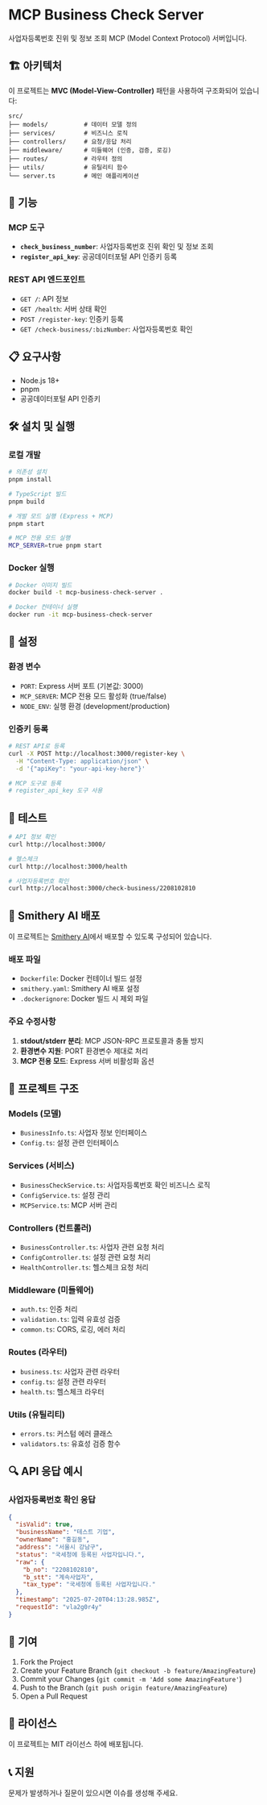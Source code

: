 # MCP Business Check Server

사업자등록번호 진위 및 정보 조회 MCP (Model Context Protocol) 서버입니다.

## 🏗️ 아키텍처

이 프로젝트는 **MVC (Model-View-Controller)** 패턴을 사용하여 구조화되어 있습니다:

```
src/
├── models/          # 데이터 모델 정의
├── services/        # 비즈니스 로직
├── controllers/     # 요청/응답 처리
├── middleware/      # 미들웨어 (인증, 검증, 로깅)
├── routes/          # 라우터 정의
├── utils/           # 유틸리티 함수
└── server.ts        # 메인 애플리케이션
```

## 🚀 기능

### MCP 도구

- **`check_business_number`**: 사업자등록번호 진위 확인 및 정보 조회
- **`register_api_key`**: 공공데이터포털 API 인증키 등록

### REST API 엔드포인트

- `GET /`: API 정보
- `GET /health`: 서버 상태 확인
- `POST /register-key`: 인증키 등록
- `GET /check-business/:bizNumber`: 사업자등록번호 확인

## 📋 요구사항

- Node.js 18+
- pnpm
- 공공데이터포털 API 인증키

## 🛠️ 설치 및 실행

### 로컬 개발

```bash
# 의존성 설치
pnpm install

# TypeScript 빌드
pnpm build

# 개발 모드 실행 (Express + MCP)
pnpm start

# MCP 전용 모드 실행
MCP_SERVER=true pnpm start
```

### Docker 실행

```bash
# Docker 이미지 빌드
docker build -t mcp-business-check-server .

# Docker 컨테이너 실행
docker run -it mcp-business-check-server
```

## 🔧 설정

### 환경 변수

- `PORT`: Express 서버 포트 (기본값: 3000)
- `MCP_SERVER`: MCP 전용 모드 활성화 (true/false)
- `NODE_ENV`: 실행 환경 (development/production)

### 인증키 등록

```bash
# REST API로 등록
curl -X POST http://localhost:3000/register-key \
  -H "Content-Type: application/json" \
  -d '{"apiKey": "your-api-key-here"}'

# MCP 도구로 등록
# register_api_key 도구 사용
```

## 🧪 테스트

```bash
# API 정보 확인
curl http://localhost:3000/

# 헬스체크
curl http://localhost:3000/health

# 사업자등록번호 확인
curl http://localhost:3000/check-business/2208102810
```

## 🚀 Smithery AI 배포

이 프로젝트는 [Smithery AI](https://smithery.ai)에서 배포할 수 있도록 구성되어 있습니다.

### 배포 파일

- `Dockerfile`: Docker 컨테이너 빌드 설정
- `smithery.yaml`: Smithery AI 배포 설정
- `.dockerignore`: Docker 빌드 시 제외 파일

### 주요 수정사항

1. **stdout/stderr 분리**: MCP JSON-RPC 프로토콜과 충돌 방지
2. **환경변수 지원**: PORT 환경변수 제대로 처리
3. **MCP 전용 모드**: Express 서버 비활성화 옵션

## 📁 프로젝트 구조

### Models (모델)

- `BusinessInfo.ts`: 사업자 정보 인터페이스
- `Config.ts`: 설정 관련 인터페이스

### Services (서비스)

- `BusinessCheckService.ts`: 사업자등록번호 확인 비즈니스 로직
- `ConfigService.ts`: 설정 관리
- `MCPService.ts`: MCP 서버 관리

### Controllers (컨트롤러)

- `BusinessController.ts`: 사업자 관련 요청 처리
- `ConfigController.ts`: 설정 관련 요청 처리
- `HealthController.ts`: 헬스체크 요청 처리

### Middleware (미들웨어)

- `auth.ts`: 인증 처리
- `validation.ts`: 입력 유효성 검증
- `common.ts`: CORS, 로깅, 에러 처리

### Routes (라우터)

- `business.ts`: 사업자 관련 라우터
- `config.ts`: 설정 관련 라우터
- `health.ts`: 헬스체크 라우터

### Utils (유틸리티)

- `errors.ts`: 커스텀 에러 클래스
- `validators.ts`: 유효성 검증 함수

## 🔍 API 응답 예시

### 사업자등록번호 확인 응답

```json
{
  "isValid": true,
  "businessName": "테스트 기업",
  "ownerName": "홍길동",
  "address": "서울시 강남구",
  "status": "국세청에 등록된 사업자입니다.",
  "raw": {
    "b_no": "2208102810",
    "b_stt": "계속사업자",
    "tax_type": "국세청에 등록된 사업자입니다."
  },
  "timestamp": "2025-07-20T04:13:28.985Z",
  "requestId": "vla2g0r4y"
}
```

## 🤝 기여

1. Fork the Project
2. Create your Feature Branch (`git checkout -b feature/AmazingFeature`)
3. Commit your Changes (`git commit -m 'Add some AmazingFeature'`)
4. Push to the Branch (`git push origin feature/AmazingFeature`)
5. Open a Pull Request

## 📄 라이선스

이 프로젝트는 MIT 라이선스 하에 배포됩니다.

## 📞 지원

문제가 발생하거나 질문이 있으시면 이슈를 생성해 주세요.
